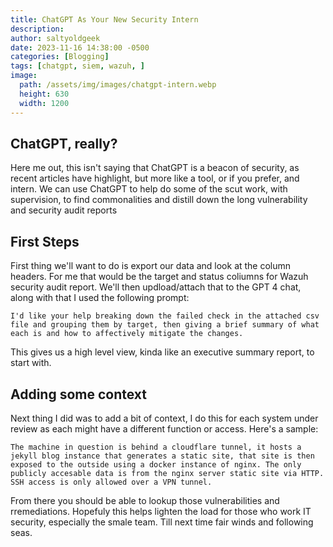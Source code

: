 ```yaml
---
title: ChatGPT As Your New Security Intern
description: 
author: saltyoldgeek
date: 2023-11-16 14:38:00 -0500
categories: [Blogging]
tags: [chatgpt, siem, wazuh, ]
image:
  path: /assets/img/images/chatgpt-intern.webp
  height: 630
  width: 1200
---
```


## ChatGPT, really?

Here me out, this isn't saying that ChatGPT is a beacon of security, as recent articles have highlight, but more like a tool, or if you prefer, and intern. We can use ChatGPT to help do some of the scut work, with supervision, to find commonalities and distill down the long vulnerability and security audit reports

## First Steps

First thing we'll want to do is export our data and look at the column headers. For me that would be the target and status coliumns for Wazuh security audit report. We'll then updload/attach that to the GPT 4 chat, along with that I used the following prompt:

```text
I'd like your help breaking down the failed check in the attached csv file and grouping them by target, then giving a brief summary of what each is and how to affectively mitigate the changes.
```

This gives us a high level view, kinda like an executive summary report, to start with.

## Adding some context

Next thing I did was to add a bit of context, I do this for each system under review as each might have a different function or access. Here's a sample:

```text
The machine in question is behind a cloudflare tunnel, it hosts a jekyll blog instance that generates a static site, that site is then exposed to the outside using a docker instance of nginx. The only publicly accesable data is from the nginx server static site via HTTP. SSH access is only allowed over a VPN tunnel.
```

From there you should be able to lookup those vulnerabilities and rremediations. Hopefuly this helps lighten the load for those who work IT security, especially the smale team. Till next time fair winds and following seas.
